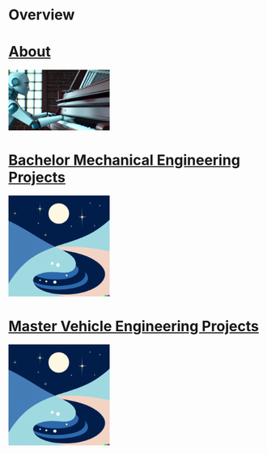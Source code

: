 # Overview
# [About](./about.md)
<img src="/assets/img/about_banner_wide.png" alt="about_banner" width="200"/>
  
# [Bachelor Mechanical Engineering Projects](./bachelor.md)
<img src="/assets/img/logo.png" alt="about_banner" width="200"/>

# [Master Vehicle Engineering Projects](./master.md)
<img src="/assets/img/logo.png" alt="about_banner" width="200"/> 
